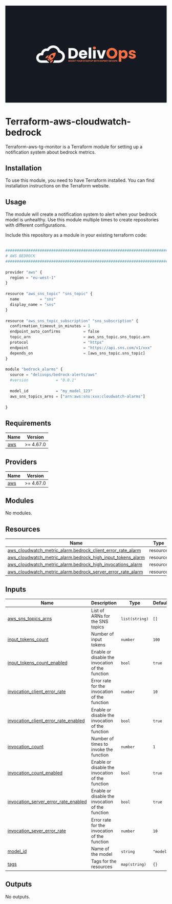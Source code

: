 ![image info](logo.jpeg)

# Terraform-aws-cloudwatch-bedrock

Terraform-aws-tg-monitor is a Terraform module for setting up a notification system about bedrock metrics.

## Installation

To use this module, you need to have Terraform installed. You can find installation instructions on the Terraform website.

## Usage

The module will create a notification system to alert when your bedrock model is unhealthy.
Use this module multiple times to create repositories with different configurations.

Include this repository as a module in your existing terraform code:

```python

################################################################################
# AWS BEDROCK
################################################################################

provider "aws" {
  region = "eu-west-1"
}

resource "aws_sns_topic" "sns_topic" {
  name         = "sns"
  display_name = "sns"
}

resource "aws_sns_topic_subscription" "sns_subscription" {
  confirmation_timeout_in_minutes = 1
  endpoint_auto_confirms          = false
  topic_arn                       = aws_sns_topic.sns_topic.arn
  protocol                        = "https"
  endpoint                        = "https://api.sns.com/v1/xxx"
  depends_on                      = [aws_sns_topic.sns_topic]
}

module "bedrock_alarms" {
  source = "delivops/bedrock-alerts/aws"
  #version            = "0.0.1"

  model_id            = "my_model_123"
  aws_sns_topics_arns = ["arn:aws:sns:xxx:cloudwatch-alarms"]

}

```

<!-- BEGIN_TF_DOCS -->
## Requirements

| Name | Version |
|------|---------|
| <a name="requirement_aws"></a> [aws](#requirement\_aws) | >= 4.67.0 |

## Providers

| Name | Version |
|------|---------|
| <a name="provider_aws"></a> [aws](#provider\_aws) | >= 4.67.0 |

## Modules

No modules.

## Resources

| Name | Type |
|------|------|
| [aws_cloudwatch_metric_alarm.bedrock_client_error_rate_alarm](https://registry.terraform.io/providers/hashicorp/aws/latest/docs/resources/cloudwatch_metric_alarm) | resource |
| [aws_cloudwatch_metric_alarm.bedrock_high_input_tokens_alarm](https://registry.terraform.io/providers/hashicorp/aws/latest/docs/resources/cloudwatch_metric_alarm) | resource |
| [aws_cloudwatch_metric_alarm.bedrock_high_invocations_alarm](https://registry.terraform.io/providers/hashicorp/aws/latest/docs/resources/cloudwatch_metric_alarm) | resource |
| [aws_cloudwatch_metric_alarm.bedrock_server_error_rate_alarm](https://registry.terraform.io/providers/hashicorp/aws/latest/docs/resources/cloudwatch_metric_alarm) | resource |

## Inputs

| Name | Description | Type | Default | Required |
|------|-------------|------|---------|:--------:|
| <a name="input_aws_sns_topics_arns"></a> [aws\_sns\_topics\_arns](#input\_aws\_sns\_topics\_arns) | List of ARNs for the SNS topics | `list(string)` | `[]` | no |
| <a name="input_input_tokens_count"></a> [input\_tokens\_count](#input\_input\_tokens\_count) | Number of input tokens | `number` | `100` | no |
| <a name="input_input_tokens_count_enabled"></a> [input\_tokens\_count\_enabled](#input\_input\_tokens\_count\_enabled) | Enable or disable the invocation of the function | `bool` | `true` | no |
| <a name="input_invocation_client_error_rate"></a> [invocation\_client\_error\_rate](#input\_invocation\_client\_error\_rate) | Error rate for the invocation of the function | `number` | `10` | no |
| <a name="input_invocation_client_error_rate_enabled"></a> [invocation\_client\_error\_rate\_enabled](#input\_invocation\_client\_error\_rate\_enabled) | Enable or disable the invocation of the function | `bool` | `true` | no |
| <a name="input_invocation_count"></a> [invocation\_count](#input\_invocation\_count) | Number of times to invoke the function | `number` | `1` | no |
| <a name="input_invocation_count_enabled"></a> [invocation\_count\_enabled](#input\_invocation\_count\_enabled) | Enable or disable the invocation of the function | `bool` | `true` | no |
| <a name="input_invocation_server_error_rate_enabled"></a> [invocation\_server\_error\_rate\_enabled](#input\_invocation\_server\_error\_rate\_enabled) | Enable or disable the invocation of the function | `bool` | `true` | no |
| <a name="input_invocation_sever_error_rate"></a> [invocation\_sever\_error\_rate](#input\_invocation\_sever\_error\_rate) | Error rate for the invocation of the function | `number` | `10` | no |
| <a name="input_model_id"></a> [model\_id](#input\_model\_id) | Name of the model | `string` | `"model"` | no |
| <a name="input_tags"></a> [tags](#input\_tags) | Tags for the resources | `map(string)` | `{}` | no |

## Outputs

No outputs.
<!-- END_TF_DOCS -->